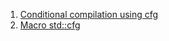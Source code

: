  1. [Conditional compilation using cfg](https://doc.rust-lang.org/rust-by-example/attribute/cfg.html)
 2. [Macro std::cfg](https://doc.rust-lang.org/std/macro.cfg.html)
